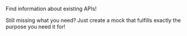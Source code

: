 Find information about existing APIs! 

Still missing what you need? Just create a mock that fulfills exactly the purpose you need it for!

